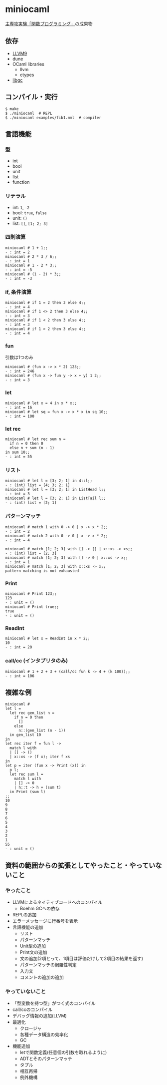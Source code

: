 # miniocaml

[主専攻実験「関数プログラミング」](http://logic.cs.tsukuba.ac.jp/jikken/)の成果物

## 依存
- [LLVM9](http://releases.llvm.org/)
- dune
- OCaml libraries
  - llvm
  - ctypes
- [libgc](https://www.hboehm.info/gc/)

## コンパイル・実行
```
$ make
$ ./miniocaml  # REPL
$ ./miniocaml examples/fib1.mml  # compiler
```

## 言語機能

### 型
- int
- bool
- unit
- list
- function

### リテラル
- int: `1`, `-2`
- bool: `true`, `false`
- unit: `()`
- list: `[]`, `[1; 2; 3]`

### 四則演算
```
miniocaml # 1 + 1;;
- : int = 2
miniocaml # 2 * 3 / 6;;
- : int = 1
miniocaml # 1 - 2 * 3;;
- : int = -5
miniocaml # (1 - 2) * 3;;
- : int = -3
```

### if, 条件演算
```
miniocaml # if 1 = 2 then 3 else 4;;
- : int = 4
miniocaml # if 1 <> 2 then 3 else 4;;
- : int = 3
miniocaml # if 1 < 2 then 3 else 4;;
- : int = 3
miniocaml # if 1 > 2 then 3 else 4;;
- : int = 4
```

### fun
引数は1つのみ
```
miniocaml # (fun x -> x * 2) 123;;
- : int = 246
miniocaml # (fun x -> fun y -> x + y) 1 2;;
- : int = 3
```

### let
```
miniocaml # let x = 4 in x * x;;
- : int = 16
miniocaml # let sq = fun x -> x * x in sq 10;;
- : int = 100
```

### let rec
```
miniocaml # let rec sum n =
  if n = 0 then 0
  else n + sum (n - 1)
in sum 10;;
- : int = 55
```

### リスト
```
miniocaml # let l = [3; 2; 1] in 4::l;;
- : (int) list = [4; 3; 2; 1]
miniocaml # let l = [3; 2; 1] in ListHead l;;
- : int = 3
miniocaml # let l = [3; 2; 1] in ListTail l;;
- : (int) list = [2; 1]
```

### パターンマッチ
```
miniocaml # match 1 with 0 -> 0 | x -> x * 2;;
- : int = 2
miniocaml # match 2 with 0 -> 0 | x -> x * 2;;
- : int = 4
```

```
miniocaml # match [1; 2; 3] with [] -> [] | x::xs -> xs;;
- : (int) list = [2; 3]
miniocaml # match [1; 2; 3] with [] -> 0 | x::xs -> x;;
- : int = 1
miniocaml # match [1; 2; 3] with x::xs -> x;;
pattern matching is not exhausted
```

### Print
```
miniocaml # Print 123;;
123
- : unit = ()
miniocaml # Print true;;
true
- : unit = ()
```

### ReadInt
```
miniocaml # let x = ReadInt in x * 2;;
10
- : int = 20
```

### call/cc (インタプリタのみ)
```
miniocaml # 1 + 2 + 3 + (call/cc fun k -> 4 + (k 100));;
- : int = 106
```

## 複雑な例
```
miniocaml #
let l =
  let rec gen_list n =
    if n = 0 then
      []
    else
      n::(gen_list (n - 1))
  in gen_list 10
in
let rec iter f = fun l ->
  match l with
  | [] -> ()
  | x::xs -> (f x); iter f xs
in
let p = iter (fun x -> Print (x)) in
  p l;
  let rec sum l =
    match l with
    | [] -> 0
    | h::t -> h + (sum t)
  in Print (sum l)
;;
10
9
8
7
6
5
4
3
2
1
55
- : unit = ()
```


## 資料の範囲からの拡張としてやったこと・やっていないこと

### やったこと
- LLVMによるネイティブコードへのコンパイル
  - Boehm GCへの依存
- REPLの追加
- エラーメッセージに行番号を表示
- 言語機能の追加
  - リスト
  - パターンマッチ
  - Unit型の追加
  - Print文の追加
  - 文の追加(2項とって、1項目は評価だけして2項目の結果を返す)
  - パターンマッチの網羅性判定
  - 入力文
  - コメントの追加の追加

### やっていないこと
- 「型変数を持つ型」がつく式のコンパイル
- call/ccのコンパイル
- デバッグ情報の追加(LLVM)
- 最適化
  - クロージャ
  - 各種データ構造の効率化
  - GC
- 機能追加
  - letで関数定義(任意個の引数を取れるように)
  - ADTとそのパターンマッチ
  - タプル
  - 相互再帰
  - 例外機構